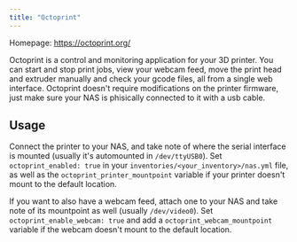 ```yaml
---
title: "Octoprint"
---
```

Homepage: <https://octoprint.org/>

Octoprint is a control and monitoring application for your 3D printer. You can start and stop print jobs, view your webcam feed, move the print head and extruder manually and check your gcode files, all from a single web interface. Octoprint doesn't require modifications on the printer firmware, just make sure your NAS is phisically connected to it with a usb cable.

## Usage

Connect the printer to your NAS, and take note of where the serial interface is mounted (usually it's automounted in `/dev/ttyUSB0`). Set `octoprint_enabled: true` in your `inventories/<your_inventory>/nas.yml` file, as well as the `octoprint_printer_mountpoint` variable if your printer doesn't mount to the default location.

If you want to also have a webcam feed, attach one to your NAS and take note of its mountpoint as well (usually `/dev/video0`). Set `octoprint_enable_webcam: true` and add a `octoprint_webcam_mountpoint` variable if the webcam doesn't mount to the default location.
